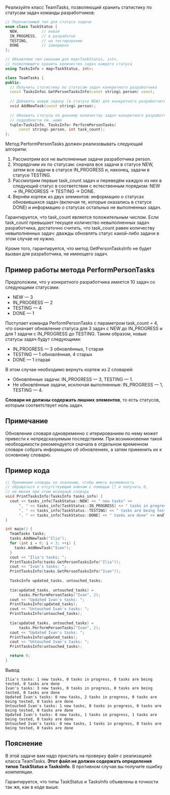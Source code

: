 Реализуйте класс TeamTasks, позволяющий хранить статистику по статусам
задач команды разработчиков:
```c++
// Перечислимый тип для статуса задачи
enum class TaskStatus {
  NEW,          // новая
  IN_PROGRESS,  // в разработке
  TESTING,      // на тестировании
  DONE          // завершена
};

// Объявляем тип-синоним для map<TaskStatus, int>,
// позволяющего хранить количество задач каждого статуса
using TasksInfo = map<TaskStatus, int>;

class TeamTasks {
public:
  // Получить статистику по статусам задач конкретного разработчика
  const TasksInfo& GetPersonTasksInfo(const string& person) const;
  
  // Добавить новую задачу (в статусе NEW) для конкретного разработчитка
  void AddNewTask(const string& person);
  
  // Обновить статусы по данному количеству задач конкретного разработчика,
  // подробности см. ниже
  tuple<TasksInfo, TasksInfo> PerformPersonTasks(
      const string& person, int task_count);
};
```

Метод PerformPersonTasks должен реализовывать следующий алгоритм:

1. Рассмотрим все не выполненные задачи разработчика person.
2. Упорядочим их по статусам: сначала все задачи в статусе NEW, затем все
   задачи в статусе IN_PROGRESS и, наконец, задачи в статусе TESTING.
3. Рассмотрим первые task_count задач и переведём каждую из них в
   следующий статус в соответствии с естественным порядком:
   NEW → IN_PROGRESS → TESTING → DONE.
4. Вернём кортеж из двух элементов: информацию о статусах обновившихся
   задач (включая те, которые оказались в статусе DONE) и информацию о
   статусах остальных не выполненных задач.

Гарантируется, что task_count является положительным числом. Если
task_count превышает текущее количество невыполненных задач разработчика,
достаточно считать, что task_count равен количеству невыполненных задач:
дважды обновлять статус какой-либо задачи в этом случае не нужно.

Кроме того, гарантируется, что метод GetPersonTasksInfo не будет вызван для
разработчика, не имеющего задач.

## Пример работы метода PerformPersonTasks
Предположим, что у конкретного разработчика имеется 10 задач со следующими
статусами:

* NEW — 3
* IN_PROGRESS — 2
* TESTING — 4
* DONE — 1

Поступает команда PerformPersonTasks с параметром task_count = 4, что
означает обновление статуса для 3 задач c NEW до IN_PROGRESS и для 1
задачи с IN_PROGRESS до TESTING. Таким образом, новые статусы задач будут
следующими:

* IN_PROGRESS — 3 обновлённых, 1 старая
* TESTING — 1 обновлённая, 4 старых
* DONE — 1 старая

В этом случае необходимо вернуть кортеж из 2 словарей:

* Обновлённые задачи: IN_PROGRESS — 3, TESTING — 1.
* Не обновлённые задачи, исключая выполненные: IN_PROGRESS — 1, TESTING — 4.

**Словари не должны содержать лишних элементов**, то есть статусов,
которым соответствует ноль задач.

## Примечание
Обновление словаря одновременно с итерированием по нему может привести
к непредсказуемым последствиям. При возникновении такой необходимости
рекомендуется сначала в отдельном временном словаре собрать информацию
об обновлениях, а затем применить их к основному словарю.

## Пример кода
```c++
// Принимаем словарь по значению, чтобы иметь возможность
// обращаться к отсутствующим ключам с помощью [] и получать 0,
// не меняя при этом исходный словарь
void PrintTasksInfo(TasksInfo tasks_info) {
  cout << tasks_info[TaskStatus::NEW] << " new tasks" <<
      ", " << tasks_info[TaskStatus::IN_PROGRESS] << " tasks in progress" <<
      ", " << tasks_info[TaskStatus::TESTING] << " tasks are being tested" <<
      ", " << tasks_info[TaskStatus::DONE] << " tasks are done" << endl;
}

int main() {
  TeamTasks tasks;
  tasks.AddNewTask("Ilia");
  for (int i = 0; i < 3; ++i) {
    tasks.AddNewTask("Ivan");
  }
  cout << "Ilia's tasks: ";
  PrintTasksInfo(tasks.GetPersonTasksInfo("Ilia"));
  cout << "Ivan's tasks: ";
  PrintTasksInfo(tasks.GetPersonTasksInfo("Ivan"));
  
  TasksInfo updated_tasks, untouched_tasks;
  
  tie(updated_tasks, untouched_tasks) =
      tasks.PerformPersonTasks("Ivan", 2);
  cout << "Updated Ivan's tasks: ";
  PrintTasksInfo(updated_tasks);
  cout << "Untouched Ivan's tasks: ";
  PrintTasksInfo(untouched_tasks);
  
  tie(updated_tasks, untouched_tasks) =
      tasks.PerformPersonTasks("Ivan", 2);
  cout << "Updated Ivan's tasks: ";
  PrintTasksInfo(updated_tasks);
  cout << "Untouched Ivan's tasks: ";
  PrintTasksInfo(untouched_tasks);

  return 0;
}
```

Вывод
```
Ilia's tasks: 1 new tasks, 0 tasks in progress, 0 tasks are being tested, 0 tasks are done
Ivan's tasks: 3 new tasks, 0 tasks in progress, 0 tasks are being tested, 0 tasks are done
Updated Ivan's tasks: 0 new tasks, 2 tasks in progress, 0 tasks are being tested, 0 tasks are done
Untouched Ivan's tasks: 1 new tasks, 0 tasks in progress, 0 tasks are being tested, 0 tasks are done
Updated Ivan's tasks: 0 new tasks, 1 tasks in progress, 1 tasks are being tested, 0 tasks are done
Untouched Ivan's tasks: 0 new tasks, 1 tasks in progress, 0 tasks are being tested, 0 tasks are done
```

## Пояснение
В этой задаче вам надо прислать на проверку файл с реализацией класса
TeamTasks. **Этот файл не должен содержать определения типов TaskStatus
и TasksInfo**. В противном случае вы получите ошибку компиляции.

Гарантируется, что типы TaskStatus и TasksInfo объявлены в точности так же,
как в коде выше.
